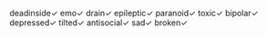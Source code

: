 deadinside✓
emo✓
drain✓
epileptic✓
paranoid✓
toxic✓
bipolar✓
depressed✓
tilted✓
antisocial✓
sad✓
broken✓

<!---
Sunset1437/Sunset1437 is a ✨ special ✨ repository because its `README.md` (this file) appears on your GitHub profile.
You can click the Preview link to take a look at your changes.
--->
